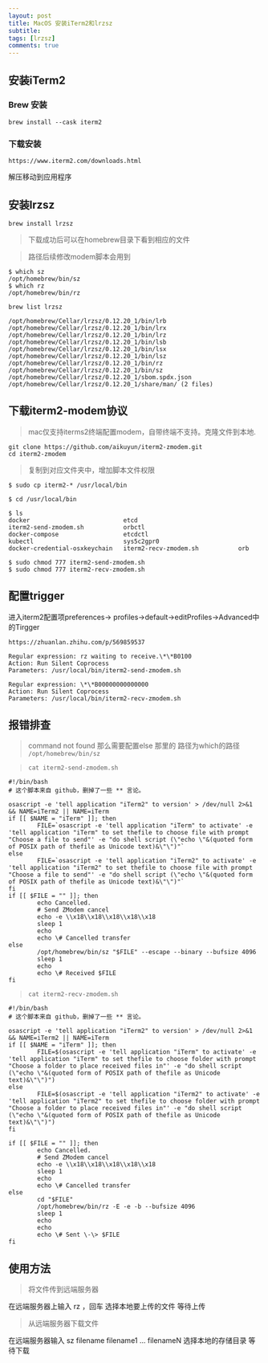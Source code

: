 ```yaml
---
layout: post
title: MacOS 安装iTerm2和lrzsz
subtitle: 
tags: [lrzsz]
comments: true
---  
```


## 安装iTerm2

### Brew 安装

```shell
brew install --cask iterm2
```


### 下载安装

```shell
https://www.iterm2.com/downloads.html
```

解压移动到应用程序


## 安装lrzsz

```shell
brew install lrzsz
```

> 下载成功后可以在homebrew目录下看到相应的文件

> 路径后续修改modem脚本会用到

```shell
$ which sz
/opt/homebrew/bin/sz
$ which rz
/opt/homebrew/bin/rz
```


```shell
brew list lrzsz

/opt/homebrew/Cellar/lrzsz/0.12.20_1/bin/lrb
/opt/homebrew/Cellar/lrzsz/0.12.20_1/bin/lrx
/opt/homebrew/Cellar/lrzsz/0.12.20_1/bin/lrz
/opt/homebrew/Cellar/lrzsz/0.12.20_1/bin/lsb
/opt/homebrew/Cellar/lrzsz/0.12.20_1/bin/lsx
/opt/homebrew/Cellar/lrzsz/0.12.20_1/bin/lsz
/opt/homebrew/Cellar/lrzsz/0.12.20_1/bin/rz
/opt/homebrew/Cellar/lrzsz/0.12.20_1/bin/sz
/opt/homebrew/Cellar/lrzsz/0.12.20_1/sbom.spdx.json
/opt/homebrew/Cellar/lrzsz/0.12.20_1/share/man/ (2 files)

```

## 下载iterm2-modem协议

> mac仅支持iterms2终端配置modem，自带终端不支持。克隆文件到本地.

```shell
git clone https://github.com/aikuyun/iterm2-zmodem.git
cd iterm2-zmodem
```


> 复制到对应文件夹中，增加脚本文件权限

```shell
$ sudo cp iterm2-* /usr/local/bin

$ cd /usr/local/bin

$ ls
docker                          etcd                            iterm2-send-zmodem.sh           orbctl
docker-compose                  etcdctl                         kubectl                         sys5c2gpr0
docker-credential-osxkeychain   iterm2-recv-zmodem.sh           orb

$ sudo chmod 777 iterm2-send-zmodem.sh
$ sudo chmod 777 iterm2-recv-zmodem.sh 

```

## 配置trigger

进入iterm2配置项preferences-> profiles->default->editProfiles->Advanced中的Tirgger

```shell
https://zhuanlan.zhihu.com/p/569859537
```

```shell
Regular expression: rz waiting to receive.\*\*B0100
Action: Run Silent Coprocess
Parameters: /usr/local/bin/iterm2-send-zmodem.sh
 
Regular expression: \*\*B00000000000000
Action: Run Silent Coprocess
Parameters: /usr/local/bin/iterm2-recv-zmodem.sh
```



## 报错排查

> command not found 那么需要配置else 那里的 路径为which的路径 `/opt/homebrew/bin/sz`


>  `cat iterm2-send-zmodem.sh`

```shell
#!/bin/bash
# 这个脚本来自 github，删掉了一些 ** 言论。

osascript -e 'tell application "iTerm2" to version' > /dev/null 2>&1 && NAME=iTerm2 || NAME=iTerm
if [[ $NAME = "iTerm" ]]; then
        FILE=`osascript -e 'tell application "iTerm" to activate' -e 'tell application "iTerm" to set thefile to choose file with prompt "Choose a file to send"' -e "do shell script (\"echo \"&(quoted form of POSIX path of thefile as Unicode text)&\"\")"`
else
        FILE=`osascript -e 'tell application "iTerm2" to activate' -e 'tell application "iTerm2" to set thefile to choose file with prompt "Choose a file to send"' -e "do shell script (\"echo \"&(quoted form of POSIX path of thefile as Unicode text)&\"\")"`
fi
if [[ $FILE = "" ]]; then
        echo Cancelled.
        # Send ZModem cancel
        echo -e \\x18\\x18\\x18\\x18\\x18
        sleep 1
        echo
        echo \# Cancelled transfer
else
        /opt/homebrew/bin/sz "$FILE" --escape --binary --bufsize 4096
        sleep 1
        echo
        echo \# Received $FILE
fi
```

>  `cat iterm2-recv-zmodem.sh`

```shell
#!/bin/bash
# 这个脚本来自 github，删掉了一些 ** 言论。

osascript -e 'tell application "iTerm2" to version' > /dev/null 2>&1 && NAME=iTerm2 || NAME=iTerm
if [[ $NAME = "iTerm" ]]; then
        FILE=$(osascript -e 'tell application "iTerm" to activate' -e 'tell application "iTerm" to set thefile to choose folder with prompt "Choose a folder to place received files in"' -e "do shell script (\"echo \"&(quoted form of POSIX path of thefile as Unicode text)&\"\")")
else
        FILE=$(osascript -e 'tell application "iTerm2" to activate' -e 'tell application "iTerm2" to set thefile to choose folder with prompt "Choose a folder to place received files in"' -e "do shell script (\"echo \"&(quoted form of POSIX path of thefile as Unicode text)&\"\")")
fi

if [[ $FILE = "" ]]; then
        echo Cancelled.
        # Send ZModem cancel
        echo -e \\x18\\x18\\x18\\x18\\x18
        sleep 1
        echo
        echo \# Cancelled transfer
else
        cd "$FILE"
        /opt/homebrew/bin/rz -E -e -b --bufsize 4096
        sleep 1
        echo
        echo
        echo \# Sent \-\> $FILE
fi
```

## 使用方法

> 将文件传到远端服务器

在远端服务器上输入 rz ，回车
选择本地要上传的文件
等待上传

> 从远端服务器下载文件

在远端服务器输入 sz filename filename1 ... filenameN
选择本地的存储目录
等待下载

